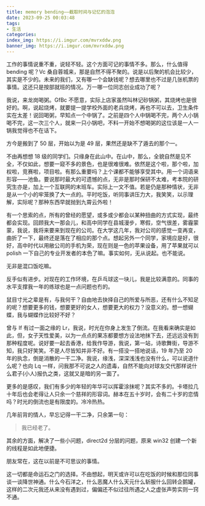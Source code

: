 ```yaml
---
title: memory bending——截取时间与记忆的泡泡
date: 2023-09-25 00:03:48
tags:
- 生活
categories:
index_img: https://i.imgur.com/mvrxddw.png
banner_img: https://i.imgur.com/mvrxddw.png
---
```


工作的事情说重不重，说轻不轻。这个方面可记的事情不多。那么，什么值得 bending 呢？Vc 桑自蓉城来，那是自然不得不聚的。说是以后聚的机会比较少，其实是不少的。未来的我们，又有哪一个会缺钱呢？想去哪里也不过是几张机票的事情。这还只是按部就班的情况。万一哪一位同志创业成功了呢？

我说，来龙岗喝粥。GfBc 不愿意，实际上店家虽然叫林记砂锅粥，其烧烤也是很好的。啊，说起烧烤，就要提一提学校外面的老兵烧烤，再也不可以去，卫生条件实在太差！说回喝粥，早知点一个中锅了。之前是四个人中锅喝不完，两个人小锅喝不完，这一次三个人，就来一只小锅吧，不料一开始不想喝粥的这位该是一人一锅我觉得也不在话下。

方今是搬到了 50 层，开始以为是 49 层，果然还是缺不了遁去的那个一。

不由再想想 18 级的同学们。只缘身在此山中。在山中，那么，全貌自然是见不全，不仅如此，想要一窥不多的景色，也是很难很难。依然是这个啦，那个啦，加权啦，竞赛啦，项目啦。有那么重要吗？上个课都不能够享受其中。用一个词语来形容——池鱼。要说那时最大的可遗憾的点，无非是那时保研不太难，考本院的研究生亦是，加上一个互联网的末班车。实际上一文不值。若是仍是那种情状，无非是从一个小的牢笼换了大一点的。平时吃饭，听同事讲压力大，我笑笑，以示理解，实际呢？那种东西早就抛到九霄云外啦！

有一个思索的点，所有的曾经的愿望，或多或少都会以某种扭曲的方式实现，最终都会实现。回顾我大一那会儿，和高中同学在县城漫步，寒假，空气很差，雾霾蒙蒙，我说，我将来要来到现在的公司。在大学这几年，我对公司的感觉一变再变，曲折了一下，最终还是落在了相应的那个点。想起另外一个同学，家境应是好，很好，高中时代以用敝公司的手机为荣，现在则是一色的苹果设备，用了苹果就可以 polish 一下自己的专业开发者的本色了嘛。事实如何，无从说起。也不能说。

无非是混口饭吃嘛。

反手似有进步。对现在的工作环境，在乒乓球这一块儿，我是比较满意的。同事的水平支撑我一年的练球也是一点问题也冇的。

鼠目寸光之辈是有，与我何干？自由地去抉择自己的所爱与所恶，还有什么不知足的呢？想要更多的钱，想要更好的女人，想要更大的权力？没意义的。想一想蝴蝶，我与蝴蝶作比较好不好？

曾与 If 有过一面之缘的 Lr，我说，时光在你身上发生了倒流。在我看来确实是如此，但，女子天性爱美，以为一点点的果冻都要想方设法地抹下去，还远远没有到那种程度呢。说好要一起去香港，给我作导游，我说，第一站，诗歌舞街，导游不知，我只好笑笑。不是人尽皆知并非不好。有一搭没一搭地说话，19 年乃至 20 年的执念，倒是消散的一干二净。我说，缘浅，深深浅浅也没有什么，可以说道什么呢？也向 Lq 一样，问我那不可说之人的遗毒，自然不能向对球友交代那样说什么君子(小人)报仇之类，这就又是暗的另一面了。

更多的是感叹，我们有多少的年轻的年华可以挥霍涂抹呢？其实不多的。卡塔拉几十年后也会老得让人只余一个慈祥的形容词。赫本在五十岁时，会有二十岁的恋情吗？时光的倒流也是有限度的。冷冷热热。

几年前背的情人，早忘记得一干二净，只余第一句：

> 我已经老了。

其余的方面，解决了一些小问题，direct2d 分层的问题，原来 win32 创建一个新的线程是如此地便捷。

朋友常在，这在以前是不可思议的事情。

这一切都是命运石之门的选择。不由想起，明天或许可以在吃饭的时候和那位同事谈一谈降世神通。什么今石洋之，什么恶魔人什么天元什么斩服什么回转企鹅罐，这样的二次元我还从来没有遇到过，偏偏还不似过往所遇之人之虚张声势实则一窍不通。


